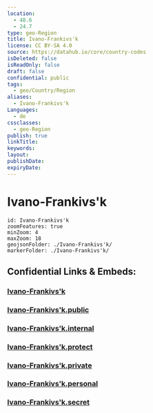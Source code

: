 ```yaml
---
location:
  - 48.6
  - 24.7
type: geo-Region
title: Ivano-Frankivs'k
license: CC BY-SA 4.0
source: https://datahub.io/core/country-codes
isDeleted: false
isReadOnly: false
draft: false
confidential: public
tags:
  - geo/Country/Region
aliases:
  - Ivano-Frankivs'k
Languages:
  - de
cssclasses:
  - geo-Region
publish: true
linkTitle:
keywords:
layout:
publishDate:
expiryDate:
---
```


# Ivano-Frankivs'k

```leaflet
id: Ivano-Frankivs'k
zoomFeatures: true 
minZoom: 4 
maxZoom: 18
geojsonFolder: ./Ivano-Frankivs'k/
markerFolder: ./Ivano-Frankivs'k/
```


## Confidential Links & Embeds: 

### [Ivano-Frankivs'k](/_Standards/Earth/Continent/Europe/Europe~East/Ukraine/Regions~Ukraine/Ivano-Frankivs'k.md) 

### [Ivano-Frankivs'k.public](/_public/Earth/Continent/Europe/Europe~East/Ukraine/Regions~Ukraine/Ivano-Frankivs'k.public.md) 

### [Ivano-Frankivs'k.internal](/_internal/Earth/Continent/Europe/Europe~East/Ukraine/Regions~Ukraine/Ivano-Frankivs'k.internal.md) 

### [Ivano-Frankivs'k.protect](/_protect/Earth/Continent/Europe/Europe~East/Ukraine/Regions~Ukraine/Ivano-Frankivs'k.protect.md) 

### [Ivano-Frankivs'k.private](/_private/Earth/Continent/Europe/Europe~East/Ukraine/Regions~Ukraine/Ivano-Frankivs'k.private.md) 

### [Ivano-Frankivs'k.personal](/_personal/Earth/Continent/Europe/Europe~East/Ukraine/Regions~Ukraine/Ivano-Frankivs'k.personal.md) 

### [Ivano-Frankivs'k.secret](/_secret/Earth/Continent/Europe/Europe~East/Ukraine/Regions~Ukraine/Ivano-Frankivs'k.secret.md)

